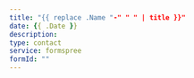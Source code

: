 ```yaml
---
title: "{{ replace .Name "-" " " | title }}"
date: {{ .Date }}
description: 
type: contact
service: formspree
formId: ""
---
```

